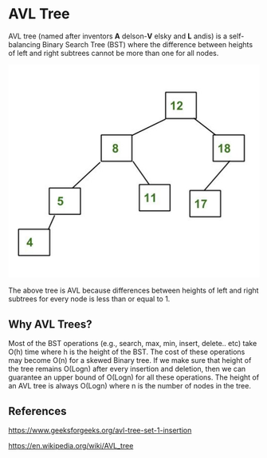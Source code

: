 # AVL Tree

AVL tree (named after inventors **A** delson-**V** elsky and **L** andis) is a self-balancing Binary Search Tree (BST) where the difference between heights of left and right subtrees cannot be more than one for all nodes.

![12 18 ](media/AVL-Tree-image1.jpg)

The above tree is AVL because differences between heights of left and right subtrees for every node is less than or equal to 1.

## Why AVL Trees?

Most of the BST operations (e.g., search, max, min, insert, delete.. etc) take O(h) time where h is the height of the BST. The cost of these operations may become O(n) for a skewed Binary tree. If we make sure that height of the tree remains O(Logn) after every insertion and deletion, then we can guarantee an upper bound of O(Logn) for all these operations. The height of an AVL tree is always O(Logn) where n is the number of nodes in the tree.

## References

<https://www.geeksforgeeks.org/avl-tree-set-1-insertion>

<https://en.wikipedia.org/wiki/AVL_tree>
